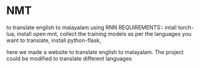 # NMT
to translate english to malayalam using RNN
REQUIREMENTS::
intall torch-lua,
install open mnt,
collect the training models as per the languages you want to translate,
install python-flask,

here we made a website to translate english to malayalam. The project could be modified to translate different languages 
